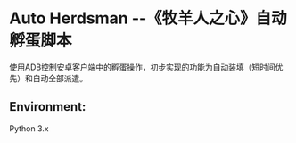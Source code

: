 # Auto Herdsman --《牧羊人之心》自动孵蛋脚本  

使用ADB控制安卓客户端中的孵蛋操作，初步实现的功能为自动装填（短时间优先）和自动全部派遣。  

Environment:
----------------------------------------------------------------------------------------------
Python 3.x

